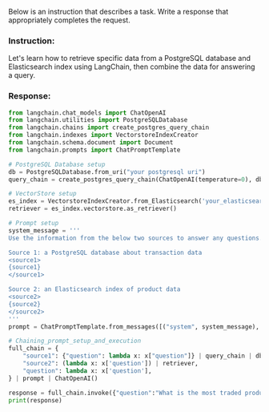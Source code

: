 Below is an instruction that describes a task. Write a response that appropriately completes the request.

### Instruction:
Let's learn how to retrieve specific data from a PostgreSQL database and Elasticsearch index using LangChain, then combine the data for answering a query.

### Response:
```python
from langchain.chat_models import ChatOpenAI
from langchain.utilities import PostgreSQLDatabase
from langchain.chains import create_postgres_query_chain
from langchain.indexes import VectorstoreIndexCreator
from langchain.schema.document import Document
from langchain.prompts import ChatPromptTemplate

# PostgreSQL Database setup
db = PostgreSQLDatabase.from_uri("your postgresql uri")
query_chain = create_postgres_query_chain(ChatOpenAI(temperature=0), db)

# VectorStore setup
es_index = VectorstoreIndexCreator.from_Elasticsearch('your_elasticsearch_index')
retriever = es_index.vectorstore.as_retriever()

# Prompt setup
system_message = '''
Use the information from the below two sources to answer any questions.

Source 1: a PostgreSQL database about transaction data
<source1>
{source1}
</source1>

Source 2: an Elasticsearch index of product data
<source2>
{source2}
</source2>
'''
prompt = ChatPromptTemplate.from_messages([("system", system_message), ("human", "{question}")])

# Chaining_prompt_setup_and_execution
full_chain = {
    "source1": {"question": lambda x: x["question"]} | query_chain | db.run,
    "source2": (lambda x: x['question']) | retriever,
    "question": lambda x: x['question'],
} | prompt | ChatOpenAI()

response = full_chain.invoke({"question":"What is the most traded product?"})
print(response)
```